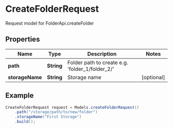 # CreateFolderRequest

Request model for FolderApi.createFolder

## Properties

Name | Type | Description | Notes
---- | ---- | ----------- | -----
**path** | **String**| Folder path to create e.g. 'folder_1/folder_2/' |
**storageName** | **String**| Storage name | [optional]

## Example
```java
CreateFolderRequest request = Models.createFolderRequest()
    .path("/storage/path/to/new/folder")
    .storageName("First Storage")
    .build();
```

